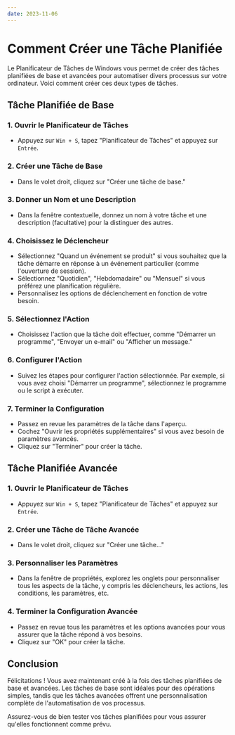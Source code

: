 ```yaml
---
date: 2023-11-06
---
```


# Comment Créer une Tâche Planifiée

Le Planificateur de Tâches de Windows vous permet de créer des tâches planifiées de base et avancées pour automatiser divers processus sur votre ordinateur. Voici comment créer ces deux types de tâches.

## Tâche Planifiée de Base

### 1. Ouvrir le Planificateur de Tâches

- Appuyez sur `Win + S`, tapez "Planificateur de Tâches" et appuyez sur `Entrée`.

### 2. Créer une Tâche de Base

- Dans le volet droit, cliquez sur "Créer une tâche de base."

### 3. Donner un Nom et une Description

- Dans la fenêtre contextuelle, donnez un nom à votre tâche et une description (facultative) pour la distinguer des autres.

### 4. Choisissez le Déclencheur

- Sélectionnez "Quand un événement se produit" si vous souhaitez que la tâche démarre en réponse à un événement particulier (comme l'ouverture de session).
- Sélectionnez "Quotidien", "Hebdomadaire" ou "Mensuel" si vous préférez une planification régulière.
- Personnalisez les options de déclenchement en fonction de votre besoin.

### 5. Sélectionnez l'Action

- Choisissez l'action que la tâche doit effectuer, comme "Démarrer un programme", "Envoyer un e-mail" ou "Afficher un message."

### 6. Configurer l'Action

- Suivez les étapes pour configurer l'action sélectionnée. Par exemple, si vous avez choisi "Démarrer un programme", sélectionnez le programme ou le script à exécuter.

### 7. Terminer la Configuration

- Passez en revue les paramètres de la tâche dans l'aperçu.
- Cochez "Ouvrir les propriétés supplémentaires" si vous avez besoin de paramètres avancés.
- Cliquez sur "Terminer" pour créer la tâche.

## Tâche Planifiée Avancée

### 1. Ouvrir le Planificateur de Tâches

- Appuyez sur `Win + S`, tapez "Planificateur de Tâches" et appuyez sur `Entrée`.

### 2. Créer une Tâche de Tâche Avancée

- Dans le volet droit, cliquez sur "Créer une tâche..."

### 3. Personnaliser les Paramètres

- Dans la fenêtre de propriétés, explorez les onglets pour personnaliser tous les aspects de la tâche, y compris les déclencheurs, les actions, les conditions, les paramètres, etc.

### 4. Terminer la Configuration Avancée

- Passez en revue tous les paramètres et les options avancées pour vous assurer que la tâche répond à vos besoins.
- Cliquez sur "OK" pour créer la tâche.

## Conclusion

Félicitations ! Vous avez maintenant créé à la fois des tâches planifiées de base et avancées. Les tâches de base sont idéales pour des opérations simples, tandis que les tâches avancées offrent une personnalisation complète de l'automatisation de vos processus.

Assurez-vous de bien tester vos tâches planifiées pour vous assurer qu'elles fonctionnent comme prévu.

